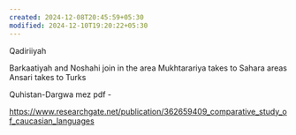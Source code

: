 ```yaml
---
created: 2024-12-08T20:45:59+05:30
modified: 2024-12-10T19:20:22+05:30
---
```


Qadiriiyah

Barkaatiyah and Noshahi join in the area
Mukhtarariya takes to Sahara areas
Ansari takes to Turks

Quhistan-Dargwa mez pdf -

https://www.researchgate.net/publication/362659409_comparative_study_of_caucasian_languages
